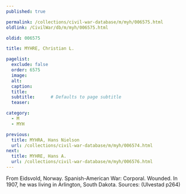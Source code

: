 ```yaml
---
published: true

permalink: /collections/civil-war-database/m/myh/006575.html
oldlink: /CivilWar/db/m/myh/006575.html

oldid: 006575

title: MYHRE, Christian L.

pagelist:
  exclude: false
  order: 6575
  image: 
  alt:
  caption:
  title:
  subtitle:      # Defaults to page subtitle
  teaser:

category: 
  - M 
  - MYH

previous:
  title: MYHRA, Hans Nielson
  url: /collections/civil-war-database/m/myh/006574.html  
next:
  title: MYHRE, Hans A.
  url: /collections/civil-war-database/m/myh/006576.html   
---
```

From Eidsvold, Norway. Spanish-American War: Corporal. Wounded. In 1907, he was living in Arlington, South Dakota. Sources: (Ulvestad p264)